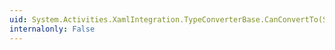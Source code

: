 ```yaml
---
uid: System.Activities.XamlIntegration.TypeConverterBase.CanConvertTo(System.ComponentModel.ITypeDescriptorContext,System.Type)
internalonly: False
---
```


